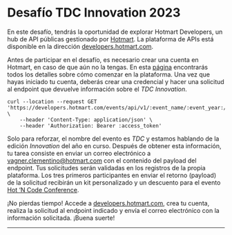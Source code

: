 # Desafío TDC Innovation 2023

En este desafío, tendrás la oportunidad de explorar Hotmart Developers, un hub
de API públicas gestionado por [Hotmart](https://hotmart.com). La plataforma de
APIs está disponible en la dirección
[developers.hotmart.com](https://developers.hotmart.com).

Antes de participar en el desafío, es necesario crear una cuenta en Hotmart, en
caso de que aún no la tengas. En esta
[página](https://developers.hotmart.com/docs/pt-BR/start/about/) encontrarás
todos los detalles sobre cómo comenzar en la plataforma. Una vez que hayas
iniciado tu cuenta, deberás crear una credencial y hacer una solicitud al
endpoint que devuelve información sobre el _TDC Innovation_.

```
curl --location --request GET 'https://developers.hotmart.com/events/api/v1/:event_name/:event_year:/:event_edition' \
	--header 'Content-Type: application/json' \
	--header 'Authorization: Bearer :access_token'
```

Solo para reforzar, el nombre del evento es _TDC_ y estamos hablando de la
edición _Innovation_ del año en curso. Después de obtener esta información, tu
tarea consiste en enviar un correo electrónico a
[vagner.clementino@hotmart.com](mailto:vagner.clementino@hotmart.com) con el
contenido del payload del endpoint. Tus solicitudes serán validadas en los
registros de la propia plataforma. Los tres primeros participantes en enviar el
retorno (payload) de la solicitud recibirán un kit personalizado y un descuento
para el evento [Hot ‘N Code
Conference](http://hotm.art/hnc-2023?src=2088&utm_source=2088).

¡No pierdas tiempo! Accede a
[developers.hotmart.com](https://developers.hotmart.com), crea tu cuenta,
realiza la solicitud al endpoint indicado y envía el correo electrónico con la
información solicitada. ¡Buena suerte! 

---

